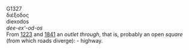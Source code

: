 G1327  
διέξοδος  
diexodos  
*dee-ex‘-od-os*  
From [1223](g1223) and [1841](g1841) an *outlet* *through*, that is,
probably an open *square* (from which roads diverge): - highway.  
